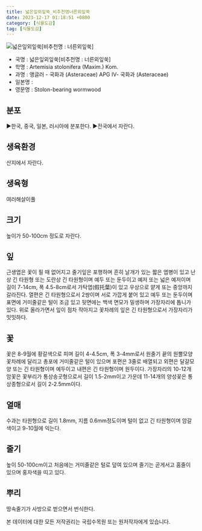 ```yaml
---
title: 넓은잎외잎쑥_비추천명너른외잎쑥
date: 2023-12-17 01:18:51 +0800
category: [식물도감]
tag: [식물도감]
---
```




![넓은잎외잎쑥[비추천명 : 너른외잎쑥]](/fileUpload/plants/basic/Compositae/Artemisia/17921/1_th2.JPG)
- 국명 : 넓은잎외잎쑥[비추천명 : 너른외잎쑥]
- 학명 : Artemisia stolonifera (Maxim.) Kom.
- 과명 : 앵글러 - 국화과 (Asteraceae) APG Ⅳ- 국화과 (Asteraceae)
- 일본명 : 
- 영문명 : Stolon-bearing wormwood


## 분포
▶한국, 중국, 일본, 러시아에 분포한다.▶전국에서 자란다.
## 생육환경
산지에서 자란다.
## 생육형
여러해살이풀 
## 크기
높이가 50-100cm 정도로 자란다.
## 잎
근생엽은 꽃이 필 때 없어지고 줄기잎은 포행하며 흔히 날개가 있는 짧은 엽병이 있고 난상 긴 타원형 또는 도란상 긴 타원형이며 예두 또는 둔두이고 예저 또는 넓은 예저이며 길이 7-14cm, 폭 4.5-8cm로서 가탁엽(假托葉)이 있고 우상으로 얕게 또는 중앙까지 갈라진다. 열편은 긴 타원형으로서 2쌍이며 서로 가깝게 붙어 있고 예두 또는 둔두이며 표면에 거미줄같은 털이 조금 있고 뒷면에는 백색 면모가 밀생하며 가장자리에 톱니가 있다. 위로 올라가면서 잎이 점차 작아지고 꽃차례의 잎은 긴 타원형으로서 가장자리가 밋밋하다.
## 꽃
꽃은 8-9월에 황갈색으로 피며 길이 4-4.5cm, 폭 3-4mm로서 원줄기 끝의 원뿔모양꽃차례에 달리고 총포에 거미줄같은 털이 있으며 포편은 3줄로 배열되고 외편은 달걀모양 또는 긴 타원형이며 예두이고 내편은 긴 타원형이며 원두이다. 가장자리의 10-12개 암꽃은 꽃부리가 통상송곳형으로서 길이 1.5-2mm이고 가운데 11-14개의 양성꽃은 통상종형으로서 길이 2-2.5mm이다.
## 열매
수과는 타원형으로 길이 1.8mm, 지름 0.6mm정도이며 털이 없고 긴 타원형이며 암갈색이고 9-10월에 익는다.
## 줄기
높이 50-100cm이고 처음에는 거미줄같은 털로 덮여 있으며 줄기는 곧게서고 홈줄이 있으며 홍자색을 띠고 있다.
## 뿌리
땅속줄기가 사방으로 벋으면서 번식한다.






본 데이터에 대한 모든 저작권리는 국립수목원 또는 원저작자에게 있습니다.
